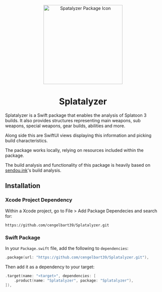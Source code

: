 <p align="center">
  <img height="256" alt="Spatalyzer Package Icon" src="https://github.com/cengelbart39/Splatalyzer/assets/67113079/f24f6976-aef9-4e23-8281-9913183f36e7">
  <h1 align="center">Splatalyzer</h1>
</p>

Splatalyzer is a Swift package that enables the analysis of Splatoon 3 builds. It also provides structures representing main weapons, sub weapons, special weapons, gear builds, abilities and more. 

Along side this are SwiftUI views displaying this information and picking build characteristics.

The package works locally, relying on resources included within the package.

The build analysis and functionality of this package is heavily based on [sendou.ink](https://github.com/Sendouc/sendou.ink)'s build analysis.

## Installation

### Xcode Project Dependency

Within a Xcode project, go to File > Add Package Dependecies and search for:

```text
https://github.com/cengelbart39/Splatalyzer.git
```

### Swift Package

In your `Package.swift` file, add the following to `dependencies`:

```swift
.package(url: "https://github.com/cengelbart39/Splatalyzer.git"),
```

Then add it as a dependency to your target:

```swift
.target(name: "<target>", dependencies: [
    .product(name: "Splatalyzer", package: "Splatalyzer"),
]),
```
